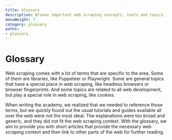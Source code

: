 ```yaml
---
title: Glossary
description: Browse important web scraping concepts, tools and topics in succinct articles that explain common web development terms in a web scraping and automation context.
menuWeight: 7
category: glossary
paths:
- glossary
---
```


# Glossary

Web scraping comes with a lot of terms that are specific to the area. Some of them are libraries, like Puppeteer or Playwright. Some are general topics that have a special place in web scraping, like headless browsers or browser fingerprints. And some topics are related to all web development, but play a special role in web scraping, like cookies.

When writing the academy, we realized that we needed to reference those terms, but we quickly found out the usual tutorials and guides available all over the web were not the most ideal. The explanations were too broad and generic, and they did not fit the web scraping context. With the glossary, we aim to provide you with short articles that provide the necessary web scraping context and then link to other parts of the web for further reading.
